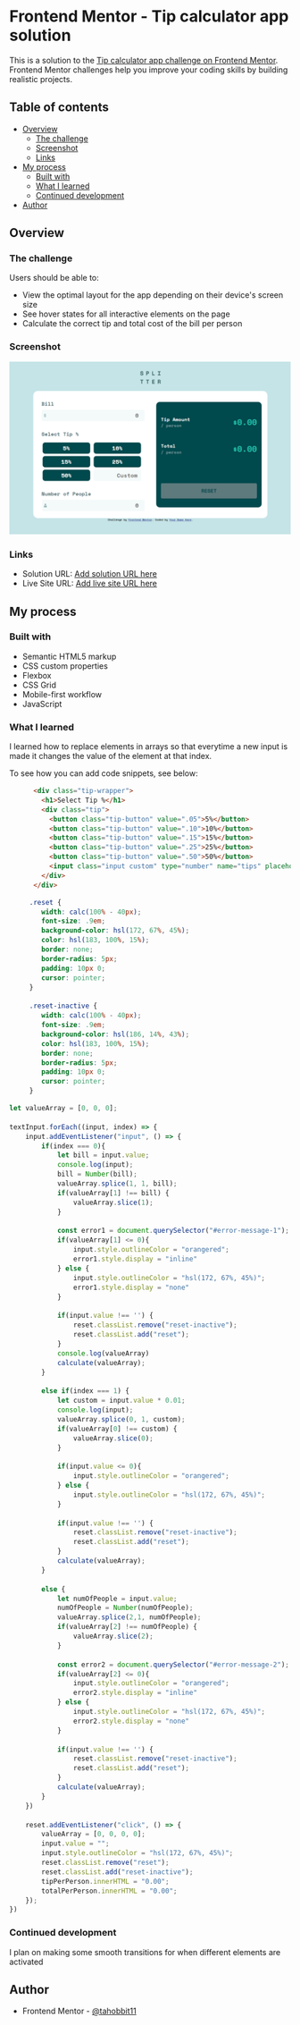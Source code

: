 # Frontend Mentor - Tip calculator app solution

This is a solution to the [Tip calculator app challenge on Frontend Mentor](https://www.frontendmentor.io/challenges/tip-calculator-app-ugJNGbJUX). Frontend Mentor challenges help you improve your coding skills by building realistic projects.

## Table of contents

- [Overview](#overview)
  - [The challenge](#the-challenge)
  - [Screenshot](#screenshot)
  - [Links](#links)
- [My process](#my-process)
  - [Built with](#built-with)
  - [What I learned](#what-i-learned)
  - [Continued development](#continued-development)
- [Author](#author)

## Overview

### The challenge

Users should be able to:

- View the optimal layout for the app depending on their device's screen size
- See hover states for all interactive elements on the page
- Calculate the correct tip and total cost of the bill per person

### Screenshot

![](./images/Screenshot%202023-06-29%20110800.png)

### Links

- Solution URL: [Add solution URL here](https://your-solution-url.com)
- Live Site URL: [Add live site URL here](https://your-live-site-url.com)

## My process

### Built with

- Semantic HTML5 markup
- CSS custom properties
- Flexbox
- CSS Grid
- Mobile-first workflow
- JavaScript

### What I learned

I learned how to replace elements in arrays so that everytime a new input is made it changes the value of the element at that index.

To see how you can add code snippets, see below:

```html
      <div class="tip-wrapper">
        <h1>Select Tip %</h1>
        <div class="tip">
          <button class="tip-button" value=".05">5%</button>
          <button class="tip-button" value=".10">10%</button>
          <button class="tip-button" value=".15">15%</button>
          <button class="tip-button" value=".25">25%</button>
          <button class="tip-button" value=".50">50%</button>
          <input class="input custom" type="number" name="tips" placeholder="Custom">
        </div>
      </div>
```
```css
     .reset {
        width: calc(100% - 40px);
        font-size: .9em;
        background-color: hsl(172, 67%, 45%);
        color: hsl(183, 100%, 15%);
        border: none;
        border-radius: 5px;
        padding: 10px 0;
        cursor: pointer;
     }

     .reset-inactive {
        width: calc(100% - 40px);
        font-size: .9em;
        background-color: hsl(186, 14%, 43%);
        color: hsl(183, 100%, 15%);
        border: none;
        border-radius: 5px;
        padding: 10px 0;
        cursor: pointer;
     }
```
```js
let valueArray = [0, 0, 0];

textInput.forEach((input, index) => {
    input.addEventListener("input", () => {
        if(index === 0){
            let bill = input.value;
            console.log(input);
            bill = Number(bill);
            valueArray.splice(1, 1, bill);
            if(valueArray[1] !== bill) {
                valueArray.slice(1);
            }

            const error1 = document.querySelector("#error-message-1");
            if(valueArray[1] <= 0){
                input.style.outlineColor = "orangered";
                error1.style.display = "inline"
            } else {
                input.style.outlineColor = "hsl(172, 67%, 45%)";
                error1.style.display = "none"
            }

            if(input.value !== '') {
                reset.classList.remove("reset-inactive");
                reset.classList.add("reset");
            }
            console.log(valueArray)
            calculate(valueArray);
        } 

        else if(index === 1) {
            let custom = input.value * 0.01;
            console.log(input);
            valueArray.splice(0, 1, custom);
            if(valueArray[0] !== custom) {
                valueArray.slice(0);
            }

            if(input.value <= 0){
                input.style.outlineColor = "orangered";
            } else {
                input.style.outlineColor = "hsl(172, 67%, 45%)";
            }

            if(input.value !== '') {
                reset.classList.remove("reset-inactive");
                reset.classList.add("reset");
            }
            calculate(valueArray);
        } 

        else {
            let numOfPeople = input.value;
            numOfPeople = Number(numOfPeople);
            valueArray.splice(2,1, numOfPeople);
            if(valueArray[2] !== numOfPeople) {
                valueArray.slice(2);
            }

            const error2 = document.querySelector("#error-message-2");
            if(valueArray[2] <= 0){
                input.style.outlineColor = "orangered";
                error2.style.display = "inline"
            } else {
                input.style.outlineColor = "hsl(172, 67%, 45%)";
                error2.style.display = "none"
            }

            if(input.value !== '') {
                reset.classList.remove("reset-inactive");
                reset.classList.add("reset");
            }
            calculate(valueArray);
        }
    })
    
    reset.addEventListener("click", () => {
        valueArray = [0, 0, 0, 0];
        input.value = "";
        input.style.outlineColor = "hsl(172, 67%, 45%)";
        reset.classList.remove("reset");
        reset.classList.add("reset-inactive");
        tipPerPerson.innerHTML = "0.00";
        totalPerPerson.innerHTML = "0.00";
    });
})
```

### Continued development

I plan on making some smooth transitions for when different elements are activated

## Author

- Frontend Mentor - [@tahobbit11](https://www.frontendmentor.io/profile/tahobbit11)

